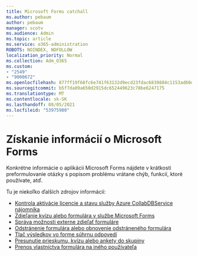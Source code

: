 ```yaml
---
title: Microsoft Forms catchall
ms.author: pebaum
author: pebaum
manager: scotv
ms.audience: Admin
ms.topic: article
ms.service: o365-administration
ROBOTS: NOINDEX, NOFOLLOW
localization_priority: Normal
ms.collection: Adm_O365
ms.custom:
- "2549"
- "9000672"
ms.openlocfilehash: 877ff19f68fc6e741f63132d9ecd23fdac6839884c1153ad60dd2ec6f0b6adc6
ms.sourcegitcommit: b5f7da89a650d2915dc652449623c78be6247175
ms.translationtype: MT
ms.contentlocale: sk-SK
ms.lasthandoff: 08/05/2021
ms.locfileid: "53975980"
---
```

# <a name="get-information-about-microsoft-forms"></a>Získanie informácií o Microsoft Forms

Konkrétne informácie o aplikácii Microsoft Forms nájdete v krátkosti preformulovanie otázky s popisom problému vrátane chýb, funkcií, ktoré používate, atď. 

Tu je niekoľko ďalších zdrojov informácií:

- [Kontrola aktivácie licencie a stavu služby Azure CollabDBService nájomníka](https://support.office.com/article/Turn-off-or-turn-on-Microsoft-Forms-8dcbf3ab-f2d6-459a-b8be-8d9892132a43)
- [Zdieľanie kvízu alebo formulára v službe Microsoft Forms](https://support.office.com/article/Share-a-form-to-collaborate-d5bb5cf0-8401-4c15-bb8c-8e108cd7e69b)
- [Správa možnosti externe zdieľať formuláre](https://support.office.com/article/set-up-microsoft-forms-cc52287a-4550-464d-9a1b-457bf9df2240?#PickTab=Configure)
- [Odstránenie formulára alebo obnovenie odstráneného formulára](https://support.office.com/article/Delete-a-form-2207e468-ce1b-4c4a-a256-caf631d87af0)
- [Tlač výsledkov vo forme súhrnu odpovedí](https://support.office.com/article/Print-a-form-22100b98-ba3c-41c1-9513-f76caca664fc)
- [Presunutie prieskumu, kvízu alebo ankety do skupiny](https://support.office.com/article/Transfer-ownership-of-a-form-921a6361-a4e5-44ea-bce9-c4ed63aa54b4)
- [Prenos vlastníctva formulára na iného používateľa](https://support.office.com/article/Transfer-ownership-of-a-form-921a6361-a4e5-44ea-bce9-c4ed63aa54b4)